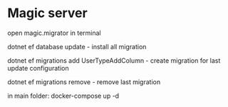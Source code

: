 # Magic server

open magic.migrator in terminal 

dotnet ef database update - install all migration

dotnet ef migrations add UserTypeAddColumn - create migration for last update configuration

dotnet ef migrations remove - remove last migration

in main folder: docker-compose up -d
